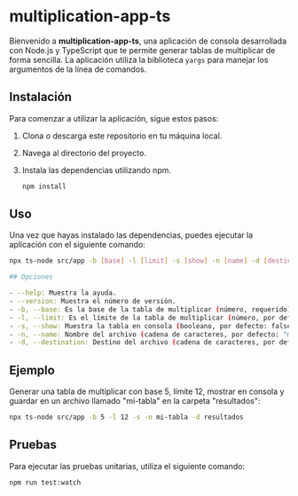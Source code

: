 # multiplication-app-ts

Bienvenido a **multiplication-app-ts**, una aplicación de consola desarrollada con Node.js y TypeScript que te permite generar tablas de multiplicar de forma sencilla. La aplicación utiliza la biblioteca `yargs` para manejar los argumentos de la línea de comandos.

## Instalación

Para comenzar a utilizar la aplicación, sigue estos pasos:

1. Clona o descarga este repositorio en tu máquina local.

2. Navega al directorio del proyecto.

3. Instala las dependencias utilizando npm.

    ```bash
    npm install
    ```

## Uso

Una vez que hayas instalado las dependencias, puedes ejecutar la aplicación con el siguiente comando:

```bash
npx ts-node src/app -b [base] -l [limit] -s [show] -n [name] -d [destination]

## Opciones

- --help: Muestra la ayuda.
- --version: Muestra el número de versión.
- -b, --base: Es la base de la tabla de multiplicar (número, requerido).
- -l, --limit: Es el límite de la tabla de multiplicar (número, por defecto: 10).
- -s, --show: Muestra la tabla en consola (booleano, por defecto: false).
- -n, --name: Nombre del archivo (cadena de caracteres, por defecto: "multiplication-table").
- -d, --destination: Destino del archivo (cadena de caracteres, por defecto: "").
```

## Ejemplo

Generar una tabla de multiplicar con base 5, límite 12, mostrar en consola y guardar en un archivo llamado "mi-tabla" en la carpeta "resultados":

```bash
npx ts-node src/app -b 5 -l 12 -s -n mi-tabla -d resultados
```

## Pruebas
Para ejecutar las pruebas unitarias, utiliza el siguiente comando:

```bash
npm run test:watch
